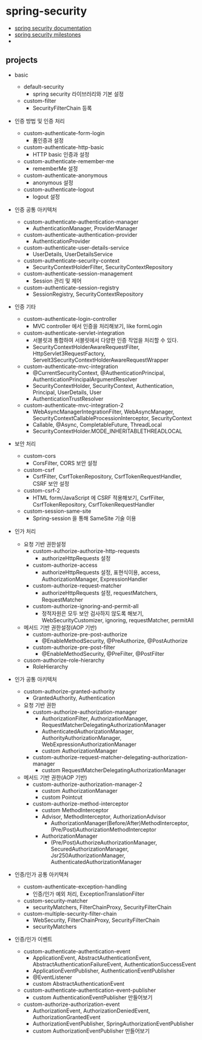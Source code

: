 # spring-security
- [spring security documentation](https://docs.spring.io/spring-security/reference/index.html)
- [spring security milestones](https://github.com/spring-projects/spring-security/milestones)
- 


## projects
- basic
  - default-security
    - spring security 라이브러리와 기본 설정
  - custom-filter
    - SecurityFilterChain 등록

- 인증 방법 및 인증 처리
  - custom-authenticate-form-login
    - 폼인증과 설정
  - custom-authenticate-http-basic
    - HTTP basic 인증과 설정
  - custom-authenticate-remember-me
    - rememberMe 설정
  - custom-authenticate-anonymous
    - anonymous 설정
  - custom-authenticate-logout
    - logout 설정

- 인증 공통 아키텍처
  - custom-authenticate-authentication-manager
    - AuthenticationManager, ProviderManager
  - custom-authenticate-authentication-provider
    - AuthenticationProvider
  - custom-authenticate-user-details-service
    - UserDetails, UserDetailsService
  - custom-authenticate-security-context
    - SecurityContextHolderFilter, SecurityContextRepository
  - custom-authenticate-session-management
    - Session 관리 및 제어
  - custom-authenticate-session-registry
    - SessionRegistry, SecurityContextRepository

- 인증 기타
  - custom-authenticate-login-controller
    - MVC controller 에서 인증을 처리해보기, like formLogin
  - custom-authenticate-servlet-integration
    - 서블릿과 통합하여 서블릿에서 다양한 인증 작업을 처리할 수 있다.
    - SecurityContextHolderAwareRequestFilter, HttpServlet3RequestFactory, Servelt3SecurityContextHolderAwareRequestWrapper
  - custom-authenticate-mvc-integration
    - @CurrentSecurityContext, @AuthenticationPrincipal, AuthenticationPrincipalArgumentResolver
    - SecurityContextHolder, SecurityContext, Authentication, Principal, UserDetails, User
    - AuthenticationTrustResolver
  - custom-authenticate-mvc-integration-2
    - WebAsyncManagerIntegrationFilter, WebAsyncManager, SecurityContextCallableProcessionInterceptor, SecurityContext
    - Callable, @Async, CompletableFuture, ThreadLocal
    - SecurityContextHolder.MODE_INHERITABLETHREADLOCAL

- 보안 처리
  - custom-cors
    - CorsFilter, CORS 보안 설정
  - custom-csrf
    - CsrfFilter, CsrfTokenRepository, CsrfTokenRequestHandler, CSRF 보안 설정
  - custom-csrf-2
    - HTML form/JavaScript 에 CSRF 적용해보기, CsrfFilter, CsrfTokenRepository, CsrfTokenRequestHandler
  - custom-session-same-site
    - Spring-session 을 통해 SameSite 기술 이용

- 인가 처리
  - 요청 기반 권한설정
    - custom-authorize-authorize-http-requests
      - authorizeHttpRequests 설정
    - custom-authorize-access
      - authorizeHttpRequests 설정, 표현식이용, access, AuthorizationManager, ExpressionHandler
    - custom-authorize-request-matcher
      - authorizeHttpRequests 설정, requestMatchers, RequestMatcher
    - custom-authorize-ignoring-and-permit-all
      - 정적자원은 모두 보안 검사하지 않도록 해보기, WebSecurityCustomizer, ignoring, requestMatcher, permitAll
  - 메서드 기반 권한설정(AOP 기반)
    - custom-authorize-pre-post-authorize
      - @EnableMethodSecurity, @PreAuthorize, @PostAuthorize
    - custom-authorize-pre-post-filter
      - @EnableMethodSecurity, @PreFilter, @PostFilter
  - cusom-authorize-role-hierarchy
    - RoleHierarchy

- 인가 공통 아키텍처
  - custom-authorize-granted-authority
    - GrantedAuthority, Authentication
  - 요청 기반 권한
    - custom-authorize-authorization-manager
      - AuthorizationFilter, AuthorizationManager, RequestMatcherDelegatingAuthorizationManager
      - AuthenticatedAuthorizationManager, AuthorityAuthorizationManager, WebExpressionAuthorizationManager
      - custom AuthorizationManager
    - custom-authorize-request-matcher-delegating-authorization-manager
      - custom RequestMatcherDelegatingAuthorizationManager
  - 메서드 기반 권한(AOP 기반)
    - custom-authorize-authorization-manager-2
      - custom AuthorizationManager
      - custom Pointcut
    - custom-authorize-method-interceptor
      - custom MethodInterceptor
      - Advisor, MethodInterceptor, AuthorizationAdvisor
        - AuthorizationManager(Before/After)MethodInterceptor, (Pre/Post)AuthorizationMethodInterceptor
      - AuthorizationManager
        - (Pre/Post)AuthorizeAuthorizationManager, SecuredAuthorizationManager, Jsr250AuthorizationManager, AuthenticatedAuthorizationManager

- 인증/인가 공통 아키텍처
  - custom-authenticate-exception-handling
    - 인증/인가 예외 처리, ExceptionTranslationFilter
  - custom-security-matcher
    - securityMatchers, FilterChainProxy, SecurityFilterChain
  - custom-multiple-security-filter-chain
    - WebSecurity, FilterChainProxy, SecurityFilterChain
    - securityMatchers

- 인증/인가 이벤트
  - custom-authenticate-authentication-event
    - ApplicationEvent, AbstractAuthenticationEvent, AbstractAuthenticationFailureEvent, AuthenticationSuccessEvent
    - ApplicationEventPublisher, AuthenticationEventPublisher
    - @EventListener
    - custom AbstractAuthenticationEvent
  - custom-authenticate-authentication-event-publisher
    - custom AuthenticationEventPublisher 만들어보기
  - custom-authorize-authorization-event
    - AuthorizationEvent, AuthorizationDeniedEvent, AuthorizationGrantedEvent
    - AuthorizationEventPublisher, SpringAuthorizationEventPublisher
    - custom AuthorizationEventPublisher 만들어보기
